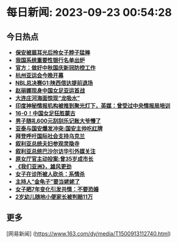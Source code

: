 
# 每日新闻: 2023-09-23 00:54:28
## 今日热点

- **[保安被扇耳光后拎女子脖子猛摔](https://www.163.com/search?keyword=%E4%BF%9D%E5%AE%89%E8%A2%AB%E6%89%87%E8%80%B3%E5%85%89%E5%90%8E%E6%8B%8E%E5%A5%B3%E5%AD%90%E8%84%96%E5%AD%90%E7%8C%9B%E6%91%94)**
- **[我国系统重要性银行名单出炉](https://www.163.com/search?keyword=%E6%88%91%E5%9B%BD%E7%B3%BB%E7%BB%9F%E9%87%8D%E8%A6%81%E6%80%A7%E9%93%B6%E8%A1%8C%E5%90%8D%E5%8D%95%E5%87%BA%E7%82%89)**
- **[官方：做好中秋国庆新冠防控工作](https://www.163.com/search?keyword=%E5%AE%98%E6%96%B9%EF%BC%9A%E5%81%9A%E5%A5%BD%E4%B8%AD%E7%A7%8B%E5%9B%BD%E5%BA%86%E6%96%B0%E5%86%A0%E9%98%B2%E6%8E%A7%E5%B7%A5%E4%BD%9C)**
- **[杭州亚运会今晚开幕](https://www.163.com/search?keyword=%E6%9D%AD%E5%B7%9E%E4%BA%9A%E8%BF%90%E4%BC%9A%E4%BB%8A%E6%99%9A%E5%BC%80%E5%B9%95)**
- **[NBL总决赛G1:陕西信达提前退场](https://www.163.com/search?keyword=NBL%E6%80%BB%E5%86%B3%E8%B5%9BG1+%E9%99%95%E8%A5%BF%E4%BF%A1%E8%BE%BE%E6%8F%90%E5%89%8D%E9%80%80%E5%9C%BA)**
- **[赵丽娜现身中国女足亚运首战](https://www.163.com/search?keyword=%E8%B5%B5%E4%B8%BD%E5%A8%9C%E7%8E%B0%E8%BA%AB%E4%B8%AD%E5%9B%BD%E5%A5%B3%E8%B6%B3%E4%BA%9A%E8%BF%90%E9%A6%96%E6%88%98)**
- **[大连庄河海面惊现“龙吸水”](https://www.163.com/search?keyword=%E5%A4%A7%E8%BF%9E%E5%BA%84%E6%B2%B3%E6%B5%B7%E9%9D%A2%E6%83%8A%E7%8E%B0%E2%80%9C%E9%BE%99%E5%90%B8%E6%B0%B4%E2%80%9D)**
- **[印度神秘情报机构被推到聚光灯下，英媒：曾受过中央情报局培训](https://www.163.com/search?keyword=%E5%8D%B0%E5%BA%A6%E7%A5%9E%E7%A7%98%E6%83%85%E6%8A%A5%E6%9C%BA%E6%9E%84%E8%A2%AB%E6%8E%A8%E5%88%B0%E8%81%9A%E5%85%89%E7%81%AF%E4%B8%8B%EF%BC%8C%E8%8B%B1%E5%AA%92%EF%BC%9A%E6%9B%BE%E5%8F%97%E8%BF%87%E4%B8%AD%E5%A4%AE%E6%83%85%E6%8A%A5%E5%B1%80%E5%9F%B9%E8%AE%AD)**
- **[16-0！中国女足狂胜蒙古](https://www.163.com/search?keyword=16-0%EF%BC%81%E4%B8%AD%E5%9B%BD%E5%A5%B3%E8%B6%B3%E7%8B%82%E8%83%9C%E8%92%99%E5%8F%A4)**
- **[男子随礼600元刮刮乐记账大爷懵了](https://www.163.com/search?keyword=%E7%94%B7%E5%AD%90%E9%9A%8F%E7%A4%BC600%E5%85%83%E5%88%AE%E5%88%AE%E4%B9%90%E8%AE%B0%E8%B4%A6%E5%A4%A7%E7%88%B7%E6%87%B5%E4%BA%86)**
- **[亚泰与国安爆发冲突:国安主帅吃红牌](https://www.163.com/search?keyword=%E4%BA%9A%E6%B3%B0%E4%B8%8E%E5%9B%BD%E5%AE%89%E7%88%86%E5%8F%91%E5%86%B2%E7%AA%81+%E5%9B%BD%E5%AE%89%E4%B8%BB%E5%B8%85%E5%90%83%E7%BA%A2%E7%89%8C)**
- **[拜登呼吁国际社会支持乌克兰](https://www.163.com/search?keyword=%E6%8B%9C%E7%99%BB%E5%91%BC%E5%90%81%E5%9B%BD%E9%99%85%E7%A4%BE%E4%BC%9A%E6%94%AF%E6%8C%81%E4%B9%8C%E5%85%8B%E5%85%B0)**
- **[叙利亚总统夫妇参观灵隐寺](https://www.163.com/search?keyword=%E5%8F%99%E5%88%A9%E4%BA%9A%E6%80%BB%E7%BB%9F%E5%A4%AB%E5%A6%87%E5%8F%82%E8%A7%82%E7%81%B5%E9%9A%90%E5%AF%BA)**
- **[叙利亚总统巴沙尔访华引外媒关注](https://www.163.com/search?keyword=%E5%8F%99%E5%88%A9%E4%BA%9A%E6%80%BB%E7%BB%9F%E5%B7%B4%E6%B2%99%E5%B0%94%E8%AE%BF%E5%8D%8E%E5%BC%95%E5%A4%96%E5%AA%92%E5%85%B3%E6%B3%A8)**
- **[原女厅官主动投案:曾35岁成市长](https://www.163.com/search?keyword=%E5%8E%9F%E5%A5%B3%E5%8E%85%E5%AE%98%E4%B8%BB%E5%8A%A8%E6%8A%95%E6%A1%88+%E6%9B%BE35%E5%B2%81%E6%88%90%E5%B8%82%E9%95%BF)**
- **[《我们亚洲》，雄风更劲](https://www.163.com/search?keyword=%E3%80%8A%E6%88%91%E4%BB%AC%E4%BA%9A%E6%B4%B2%E3%80%8B%EF%BC%8C%E9%9B%84%E9%A3%8E%E6%9B%B4%E5%8A%B2)**
- **[女子在诊所被人砍杀：系情杀](https://www.163.com/search?keyword=%E5%A5%B3%E5%AD%90%E5%9C%A8%E8%AF%8A%E6%89%80%E8%A2%AB%E4%BA%BA%E7%A0%8D%E6%9D%80%EF%BC%9A%E7%B3%BB%E6%83%85%E6%9D%80)**
- **[主持人“金龟子”要当姥姥了](https://www.163.com/search?keyword=%E4%B8%BB%E6%8C%81%E4%BA%BA%E2%80%9C%E9%87%91%E9%BE%9F%E5%AD%90%E2%80%9D%E8%A6%81%E5%BD%93%E5%A7%A5%E5%A7%A5%E4%BA%86)**
- **[女子晒7年变化引发共情：不要恐婚](https://www.163.com/search?keyword=%E5%A5%B3%E5%AD%90%E6%99%927%E5%B9%B4%E5%8F%98%E5%8C%96%E5%BC%95%E5%8F%91%E5%85%B1%E6%83%85%EF%BC%9A%E4%B8%8D%E8%A6%81%E6%81%90%E5%A9%9A)**
- **[2岁幼儿随地小便家长被判赔11万](https://www.163.com/search?keyword=2%E5%B2%81%E5%B9%BC%E5%84%BF%E9%9A%8F%E5%9C%B0%E5%B0%8F%E4%BE%BF%E5%AE%B6%E9%95%BF%E8%A2%AB%E5%88%A4%E8%B5%9411%E4%B8%87)**

## 更多
[网易新闻] (https://www.163.com/dy/media/T1500913112740.html)
